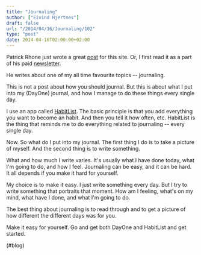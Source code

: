 ```yaml
---
title: "Journaling"
author: ["Eivind Hjertnes"]
draft: false
url: "/2014/04/16/Journaling/102"
type: "post"
date: 2014-04-16T02:00:00+02:00
---
```


Patrick Rhone just wrote a great
[post](http://patrickrhone.com/2014/04/16/building-routines-or-how-i-became-a-daily-journal-writer/)
for this site. Or, I first read it as a part of his paid
[newsletter](https://happyletter.net/thiscouldhelp).

He writes about one of my all time favourite topics -- journaling.

This is not a post about how you should journal. But this is about what
I put into my (DayOne) journal, and how I manage to do these things
every single day.

I use an app called [HabitList](http://habitlist.com). The basic
principle is that you add everything you want to become an habit. And
then you tell it how often, etc. HabitList is the thing that reminds me
to do everything related to journaling -- every single day.

Now. So what do I put into my journal. The first thing I do is to take a
picture of myself. And the second thing is to write something.

What and how much I write varies. It's usually what I have done today,
what I'm going to do, and how I feel. Journaling can be easy, and it can
be hard. It all depends if you make it hard for yourself.

My choice is to make it easy. I just write something every day. But I
try to write something that portraits that moment. How am I feeling,
what's on my mind, what have I done, and what I'm going to do.

The best thing about journaling is to read through and to get a picture
of how different the different days was for you.

Make it easy for yourself. Go and get both DayOne and HabitList and get
started.

(#blog)
